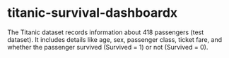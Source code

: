 # titanic-survival-dashboardx
The Titanic dataset records information about 418 passengers (test dataset). It includes details like age, sex, passenger class, ticket fare, and whether the passenger survived (Survived = 1) or not (Survived = 0).
